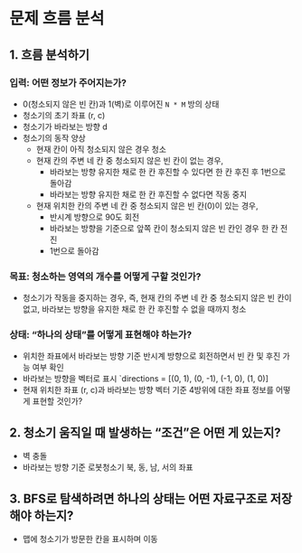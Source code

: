 # 문제 흐름 분석

## 1. 흐름 분석하기
### 입력: 어떤 정보가 주어지는가?
- 0(청소되지 않은 빈 칸)과 1(벽)로 이루어진 `N * M` 방의 상태
- 청소기의 초기 좌표 (r, c)
- 청소기가 바라보는 방향 d
- 청소기의 동작 양상
    - 현재 칸이 아직 청소되지 않은 경우 청소
    - 현재 칸의 주변 네 칸 중 청소되지 않은 빈 칸이 없는 경우,
        - 바라보는 방향 유지한 채로 한 칸 후진할 수 있다면 한 칸 후진 후 1번으로 돌아감
        - 바라보는 방향 유지한 채로 한 칸 후진할 수 없다면 작동 중지
    - 현재 위치한 칸의 주변 네 칸 중 청소되지 않은 빈 칸(0)이 있는 경우,
        - 반시계 방향으로 90도 회전
        - 바라보는 방향을 기준으로 앞쪽 칸이 청소되지 않은 빈 칸인 경우 한 칸 전진
        - 1번으로 돌아감

### 목표: 청소하는 영역의 개수를 어떻게 구할 것인가?
- 청소기가 작동을 중지하는 경우, 즉, 현재 칸의 주변 네 칸 중 청소되지 않은 빈 칸이 없고, 바라보는 방향을 유지한 채로 한 칸 후진할 수 없을 때까지 청소

### 상태: “하나의 상태”를 어떻게 표현해야 하는가?
- 위치한 좌표에서 바라보는 방향 기준 반시계 방향으로 회전하면서 빈 칸 및 후진 가능 여부 확인
- 바라보는 방향을 벡터로 표시 `directions = [(0, 1), (0, -1), (-1, 0), (1, 0)]
- 현재 위치한 좌표 (r, c)과 바라보는 방향 벡터 기준 4방위에 대한 좌표 정보를 어떻게 표현할 것인가?

## 2. 청소기 움직일 때 발생하는 “조건”은 어떤 게 있는지?
- 벽 충돌
- 바라보는 방향 기준 로봇청소기 북, 동, 남, 서의 좌표

## 3. BFS로 탐색하려면 하나의 상태는 어떤 자료구조로 저장해야 하는지?
- 맵에 청소기가 방문한 칸을 표시하며 이동